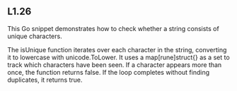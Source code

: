 ## L1.26

This Go snippet demonstrates how to check whether a string consists of unique characters.

The isUnique function iterates over each character in the string, converting it to lowercase with unicode.ToLower. It uses a map[rune]struct{} as a set to track which characters have been seen. If a character appears more than once, the function returns false. If the loop completes without finding duplicates, it returns true.
